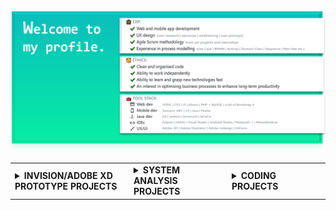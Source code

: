 <img src="https://github.com/NicoleTYF/NicoleTYF/blob/main/bg.png"/>
<!-- <img src="https://github.com/NicoleTYF/NicoleTYF/blob/main/final.gif" height="400" width="1400"/> -->

<table>
<td width="360">
<details><summary> 
  <b>INVISION/ADOBE XD PROTOTYPE PROJECTS</b>
  </summary>
<br>

> &emsp;[📚🎨 Fableous](https://xd.adobe.com/view/23aaa02e-69e1-4a3e-425c-89c35f1d31ef-559b/) <br> &emsp;&emsp;- a tablet classroom app facilitating conversations <br> between autistic individuals and other classmates <br>

> &emsp;[🌱👩🏻‍🌾 Plant Canteen](https://xd.adobe.com/view/380cef9b-fbe4-4880-50a0-cb059ef36559-4e3d/) <br> &emsp;&emsp;- a mobile app for urban domestic plant owner to <br> sell extra food waste as plant fertilizers <br>

> &emsp;[🎩🏛 Galleria Queensland](https://invis.io/76TELTMDRNM#/378005803_Wf_3_Story) <br> 
&emsp;&emsp;- a mobile website for a museum portraying old Queensland furnitures and pictures <br> 
&emsp;&emsp;- multi-player mini-games users can earn virtual coins from <br> 
&emsp;&emsp;- spend them on antique furnitures in the ultimate house decoration game!
</details>

</td>

<td width="360">
<details><summary> 
  <b>SYSTEM ANALYSIS PROJECTS</b>
  </summary>
<br>

> &emsp;[📚 Chronic Disease Prevention web app](https://github.com/NicoleTYF/UniProject-ChronicDisease) <br> &emsp;&emsp; <br>

> &emsp;[🌱👩🏻‍🌾 Plant Canteen](https://xd.adobe.com/view/380cef9b-fbe4-4880-50a0-cb059ef36559-4e3d/) <br> &emsp;&emsp;- a mobile app for urban domestic plant owner to sell extra food waste as plant fertilizers <br>
</td>

<td width="360">
<details><summary> 
  <b>CODING PROJECTS</b>
  </summary>
<br>

> &emsp;[Witchy Candy website](https://github.com/NicoleTYF/UniProject-WitchyCandy) <br> &emsp;&emsp; <br>

> &emsp;[Skyfall game](https://github.com/NicoleTYF/UniProjects-Skyfall) <br> &emsp;&emsp; <br>

> &emsp;[ClearData web app](https://github.com/NicoleTYF/UniProject-ClearData-web) <br> &emsp;&emsp; <br>

> &emsp;[ClearData mobile app](https://github.com/NicoleTYF/UniProject-ClearData-mobile) <br> &emsp;&emsp; <br>
</td>

</table>



<!--
**NicoleTYF/NicoleTYF** is a ✨ _special_ ✨ repository because its `README.md` (this file) appears on your GitHub profile.

Here are some ideas to get you started:

- 🔭 I’m currently working on ...
- 🌱 I’m currently learning ...
- 👯 I’m looking to collaborate on ...
- 🤔 I’m looking for help with ...
- 💬 Ask me about ...
- 📫 How to reach me: ...
- 😄 Pronouns: ...
- ⚡ Fun fact: ...
-->
